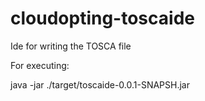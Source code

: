 # cloudopting-toscaide
Ide for writing the TOSCA file

For executing:

java -jar ./target/toscaide-0.0.1-SNAPSH.jar 
